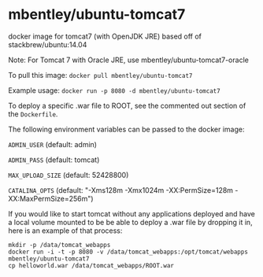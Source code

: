 mbentley/ubuntu-tomcat7
==================

docker image for tomcat7 (with OpenJDK JRE)
based off of stackbrew/ubuntu:14.04

Note:  For Tomcat 7 with Oracle JRE, use mbentley/ubuntu-tomcat7-oracle

To pull this image:
`docker pull mbentley/ubuntu-tomcat7`

Example usage:
`docker run -p 8080 -d mbentley/ubuntu-tomcat7`

To deploy a specific .war file to ROOT, see the commented out section of the `Dockerfile`.

The following environment variables can be passed to the docker image:

`ADMIN_USER` (default: admin)

`ADMIN_PASS` (default: tomcat)

`MAX_UPLOAD_SIZE` (default: 52428800)

`CATALINA_OPTS` (default: "-Xms128m -Xmx1024m -XX:PermSize=128m -XX:MaxPermSize=256m")

If you would like to start tomcat without any applications deployed and have a local volume mounted to be be able to deploy a .war file by dropping it in, here is an example of that process:
```
mkdir -p /data/tomcat_webapps
docker run -i -t -p 8080 -v /data/tomcat_webapps:/opt/tomcat/webapps mbentley/ubuntu-tomcat7
cp helloworld.war /data/tomcat_webapps/ROOT.war

```
